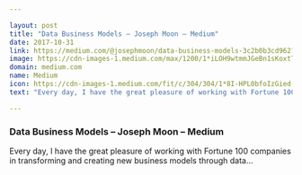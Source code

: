```yaml
---

layout: post
title: "Data Business Models – Joseph Moon – Medium"
date: 2017-10-31
link: https://medium.com/@josephmoon/data-business-models-3c2b0b3cd962?source=rss------machine_learning-5
image: https://cdn-images-1.medium.com/max/1200/1*iLOH9wtmmJGeBn1sKoxtTg@2x.jpeg
domain: medium.com
name: Medium
icon: https://cdn-images-1.medium.com/fit/c/304/304/1*8I-HPL0bfoIzGied-dzOvA.png
text: "Every day, I have the great pleasure of working with Fortune 100 companies in transforming and creating new business models through data…"

---
```


### Data Business Models – Joseph Moon – Medium

Every day, I have the great pleasure of working with Fortune 100 companies in transforming and creating new business models through data…